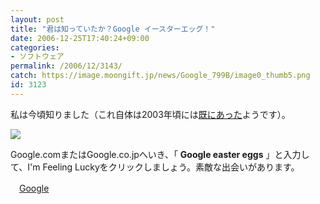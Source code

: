 ```yaml
---
layout: post
title: "君は知っていたか？Google イースターエッグ！"
date: 2006-12-25T17:40:24+09:00
categories:
- ソフトウェア
permalink: /2006/12/3143/
catch: https://image.moongift.jp/news/Google_799B/image0_thumb5.png
id: 3123
---
```

私は今頃知りました（これ自体は2003年頃には[既にあった](http://www.sem-r.com/sem/google/20031116001629.html)ようです）。

 

[![](https://image.moongift.jp/news/Google_799B/image0_thumb5.png)](https://image.moongift.jp/news/Google_799B/image07.png)

 

Google.comまたはGoogle.co.jpへいき、「 **Google easter eggs** 」と入力して、I'm Feeling Luckyをクリックしましょう。素敵な出会いがあります。

 

　[Google](http://www.google.co.jp/)

